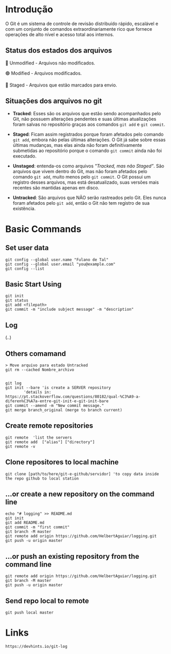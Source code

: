 # Introdução

O Git é um sistema de controle de revisão distribuído rápido, escalável e com um conjunto de comandos extraordinariamente rico que fornece operações de alto nível e acesso total aos internos.

## Status dos estados dos arquivos

🔴 Unmodified - Arquivos não modificados.

🟢 Modified - Arquivos modificados.

🔵 Staged - Arquivos que estão marcados para envio.

## Situações dos arquivos no git

- **Tracked**: Esses são os arquivos que estão sendo acompanhados pelo Git, não possuem alterações pendentes e suas últimas atualizações foram salvas no repositório graças aos comandos `git add` e `git commit`.

- **Staged**: Ficam assim registrados porque foram afetados pelo comando `git add`, embora não pelas últimas alterações. O Git já sabe sobre essas últimas mudanças, mas elas ainda não foram definitivamente submetidas ao repositório porque o comando `git commit` ainda não foi executado.

- **Unstaged**: entenda-os como arquivos *"Tracked, mas não Staged”*. São arquivos que vivem dentro do Git, mas não foram afetados pelo comando `git add`, muito menos pelo `git commit`. O Git possui um registro desses arquivos, mas está desatualizado, suas versões mais recentes são mantidas apenas em disco.

- **Untracked**: São arquivos que NÃO serão rastreados pelo Git. Eles nunca foram afetados pelo `git add`, então o Git não tem registro de sua existência.

# Basic Commands

## Set user data
	git config --global user.name "Fulano de Tal"
	git config --global user.email "you@example.com"
	git config --list

## Basic Start Using 
	git init
	git status
	git add <filepath>
	git commit -m "include subject message" -m "description"

## Log

(..)

## Others comamand

	> Move arquivo para estado Untracked
	git rm --cached Nombre_archivo


	git log
	git init --bare 'is create a SERVER repository
			'details in: https://pt.stackoverflow.com/questions/80182/qual-%C3%A9-a-diferen%C3%A7a-entre-git-init-e-git-init-bare		
	git commit --amend -m "New commit message."
	git merge branch_original (merge to branch current)
	
## Create remote repositories
	git remote	'list the servers
	git remote add  ["alias"] ["directory"]
	git remote -v

## Clone repositores to local machine
	
	git clone [path/to/here/git-e-github/servidor] 'to copy data inside the repo github to local station

## …or create a new repository on the command line

	echo "# logging" >> README.md
	git init
	git add README.md
	git commit -m "first commit"
	git branch -M master
	git remote add origin https://github.com/HelbertAguiar/logging.git
	git push -u origin master

## …or push an existing repository from the command line

	git remote add origin https://github.com/HelbertAguiar/logging.git
	git branch -M master
	git push -u origin master

## Send repo local to remote
	
	git push local master

# Links

	https://devhints.io/git-log

